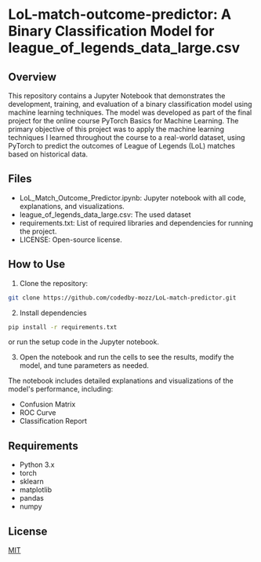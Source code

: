 # LoL-match-outcome-predictor: A Binary Classification Model for league_of_legends_data_large.csv

## Overview
This repository contains a Jupyter Notebook that demonstrates the development, training, and evaluation of a binary classification model using machine learning techniques. The model was developed as part of the final project for the online course PyTorch Basics for Machine Learning. The primary objective of this project was to apply the machine learning techniques I learned throughout the course to a real-world dataset, using PyTorch to predict the outcomes of League of Legends (LoL) matches based on historical data.

## Files
- LoL_Match_Outcome_Predictor.ipynb: Jupyter notebook with all code, explanations, and visualizations.
- league_of_legends_data_large.csv: The used dataset
- requirements.txt: List of required libraries and dependencies for running the project.
- LICENSE: Open-source license.

## How to Use
1. Clone the repository:
```bash
git clone https://github.com/codedby-mozz/LoL-match-predictor.git
```

2. Install dependencies
```bash
pip install -r requirements.txt
```
or run the setup code in the Jupyter notebook.

3. Open the notebook and run the cells to see the results, modify the model, and tune parameters as needed.

The notebook includes detailed explanations and visualizations of the model's performance, including:
- Confusion Matrix
- ROC Curve
- Classification Report

## Requirements
- Python 3.x
- torch
- sklearn
- matplotlib
- pandas
- numpy

## License

[MIT](https://choosealicense.com/licenses/mit/)
